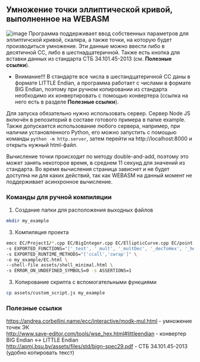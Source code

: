 ## Умножение точки эллиптической кривой, выполненное на WEBASM
![image](https://user-images.githubusercontent.com/29023498/119530761-fd238780-bd8b-11eb-86db-33ca962892e5.png)
Программа поддерживает ввод собственных параметров для эллиптичской кривой, скаляра, а также точки, на которую будет производиться умножение. Эти данные можно ввести либо в десятичной СС, либо в шестнадцатеричной. Также есть кнопка для вставки данных из стандарта СТБ 34.101.45-2013 (см. **Полезные ссылки**).  
- Внимание!!! В стандарте все числа в шестандцатеричной СС даны в формате LITTLE Endian, а программа работает с числами в формате BIG Endian, поэтому при ручном копировании из стандарта необходимо их конвертировать с помощью конвертера (ссылка на него есть в разделе **Полезные ссылки**).

Для запуска обязательно нужно использовать сервер. Сервер Node JS включён в репозиторий в составе готового примера в папке example. Также допускается использование любого сервера, например, при наличии установленного Python, его можно запустить с помощью команды `python -m http.server`, затем перейти на http://localhost:8000 и открыть нужный html-файл.

Вычисление точки происходит по методу double-and-add, поэтому это может занять некоторое время, в среднем 11 секунд для значений из стандарта. Во время вычисления страница зависнет и не будет доступна ни для каких действий, так как WEBASM на данный момент не поддерживает асинхронное вычисление.

### Команды для ручной компиляции
1. Создание папки для расположения выходных файлов
```bash
mkdir my_example
```
3. Компиляция проекта
```bash
emcc EC/Project1/*.cpp EC/BigInteger.cpp EC/EllipticCurve.cpp EC/point.cpp -O3 -s WASM=1 \
-s EXPORTED_FUNCTIONS="['_test', '_mult', '_multDec', '_decToHex', '_hexToDec']" \
-s EXPORTED_RUNTIME_METHODS="['ccall','cwrap']" \
-o my_example/EC.html \
--shell-file assets/shell_minimal.html \
-s ERROR_ON_UNDEFINED_SYMBOLS=0 -s ASSERTIONS=1
```
3. Копирование скрипта с вспомогательными функциями
```bash
cp assets/custom_script.js my_example
```

### Полезные ссылки
https://andrea.corbellini.name/ecc/interactive/modk-mul.html - умножение точек ЭК  
http://www.save-editor.com/tools/wse_hex.html#littleendian - конвертер BIG Endian <-> LITTLE Endian  
http://apmi.bsu.by/assets/files/std/bign-spec29.pdf - СТБ 34.101.45-2013 (удобно копировать текст)
